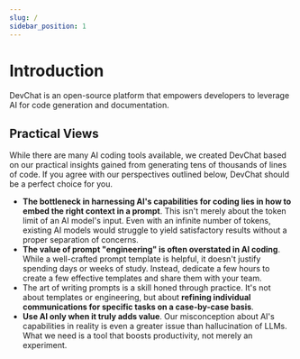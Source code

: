 ```yaml
---
slug: /
sidebar_position: 1
---
```


# Introduction

DevChat is an open-source platform that empowers developers to leverage AI for code generation and documentation.

## Practical Views

While there are many AI coding tools available, we created DevChat based on our practical insights gained from generating tens of thousands of lines of code. If you agree with our perspectives outlined below, DevChat should be a perfect choice for you.

- **The bottleneck in harnessing AI's capabilities for coding lies in how to embed the right context in a prompt**. This isn't merely about the token limit of an AI model's input. Even with an infinite number of tokens, existing AI models would struggle to yield satisfactory results without a proper separation of concerns.
- **The value of prompt "engineering" is often overstated in AI coding**. While a well-crafted prompt template is helpful, it doesn't justify spending days or weeks of study. Instead, dedicate a few hours to create a few effective templates and share them with your team.
- The art of writing prompts is a skill honed through practice. It's not about templates or engineering, but about **refining individual communications for specific tasks on a case-by-case basis**.
- **Use AI only when it truly adds value**. Our misconception about AI's capabilities in reality is even a greater issue than hallucination of LLMs. What we need is a tool that boosts productivity, not merely an experiment.
